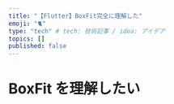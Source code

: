 ```yaml
---
title: "【Flutter】BoxFit完全に理解した"
emoji: "🐈"
type: "tech" # tech: 技術記事 / idea: アイデア
topics: []
published: false
---
```


# BoxFit を理解したい
